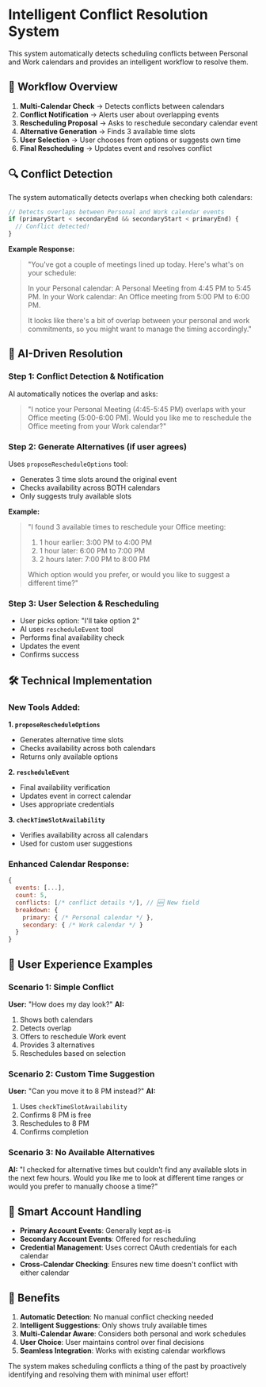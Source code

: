 # Intelligent Conflict Resolution System

This system automatically detects scheduling conflicts between Personal and Work calendars and provides an intelligent workflow to resolve them.

## 🎯 **Workflow Overview**

1. **Multi-Calendar Check** → Detects conflicts between calendars
2. **Conflict Notification** → Alerts user about overlapping events
3. **Rescheduling Proposal** → Asks to reschedule secondary calendar event
4. **Alternative Generation** → Finds 3 available time slots
5. **User Selection** → User chooses from options or suggests own time
6. **Final Rescheduling** → Updates event and resolves conflict

## 🔍 **Conflict Detection**

The system automatically detects overlaps when checking both calendars:

```javascript
// Detects overlaps between Personal and Work calendar events
if (primaryStart < secondaryEnd && secondaryStart < primaryEnd) {
  // Conflict detected!
}
```

**Example Response:**

> "You've got a couple of meetings lined up today. Here's what's on your schedule:
>
> In your Personal calendar: A Personal Meeting from 4:45 PM to 5:45 PM.
> In your Work calendar: An Office meeting from 5:00 PM to 6:00 PM.
>
> It looks like there's a bit of overlap between your personal and work commitments, so you might want to manage the timing accordingly."

## 🤖 **AI-Driven Resolution**

### Step 1: Conflict Detection & Notification

AI automatically notices the overlap and asks:

> "I notice your Personal Meeting (4:45-5:45 PM) overlaps with your Office meeting (5:00-6:00 PM). Would you like me to reschedule the Office meeting from your Work calendar?"

### Step 2: Generate Alternatives (if user agrees)

Uses `proposeRescheduleOptions` tool:

- Generates 3 time slots around the original event
- Checks availability across BOTH calendars
- Only suggests truly available slots

**Example:**

> "I found 3 available times to reschedule your Office meeting:
>
> 1. 1 hour earlier: 3:00 PM to 4:00 PM
> 2. 1 hour later: 6:00 PM to 7:00 PM
> 3. 2 hours later: 7:00 PM to 8:00 PM
>
> Which option would you prefer, or would you like to suggest a different time?"

### Step 3: User Selection & Rescheduling

- User picks option: "I'll take option 2"
- AI uses `rescheduleEvent` tool
- Performs final availability check
- Updates the event
- Confirms success

## 🛠️ **Technical Implementation**

### New Tools Added:

**1. `proposeRescheduleOptions`**

- Generates alternative time slots
- Checks availability across both calendars
- Returns only available options

**2. `rescheduleEvent`**

- Final availability verification
- Updates event in correct calendar
- Uses appropriate credentials

**3. `checkTimeSlotAvailability`**

- Verifies availability across all calendars
- Used for custom user suggestions

### Enhanced Calendar Response:

```javascript
{
  events: [...],
  count: 5,
  conflicts: [/* conflict details */], // 🆕 New field
  breakdown: {
    primary: { /* Personal calendar */ },
    secondary: { /* Work calendar */ }
  }
}
```

## 🎨 **User Experience Examples**

### Scenario 1: Simple Conflict

**User:** "How does my day look?"
**AI:**

1. Shows both calendars
2. Detects overlap
3. Offers to reschedule Work event
4. Provides 3 alternatives
5. Reschedules based on selection

### Scenario 2: Custom Time Suggestion

**User:** "Can you move it to 8 PM instead?"
**AI:**

1. Uses `checkTimeSlotAvailability`
2. Confirms 8 PM is free
3. Reschedules to 8 PM
4. Confirms completion

### Scenario 3: No Available Alternatives

**AI:** "I checked for alternative times but couldn't find any available slots in the next few hours. Would you like me to look at different time ranges or would you prefer to manually choose a time?"

## 🔐 **Smart Account Handling**

- **Primary Account Events**: Generally kept as-is
- **Secondary Account Events**: Offered for rescheduling
- **Credential Management**: Uses correct OAuth credentials for each calendar
- **Cross-Calendar Checking**: Ensures new time doesn't conflict with either calendar

## 🚀 **Benefits**

1. **Automatic Detection**: No manual conflict checking needed
2. **Intelligent Suggestions**: Only shows truly available times
3. **Multi-Calendar Aware**: Considers both personal and work schedules
4. **User Choice**: User maintains control over final decisions
5. **Seamless Integration**: Works with existing calendar workflows

The system makes scheduling conflicts a thing of the past by proactively identifying and resolving them with minimal user effort!
